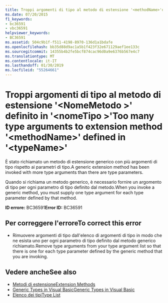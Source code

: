 ```yaml
---
title: Troppi argomenti di tipo al metodo di estensione '<methodName>'definito '<typeName>'
ms.date: 07/20/2015
f1_keywords:
- bc36591
- vbc36591
helpviewer_keywords:
- BC36591
ms.assetid: 504c9b1f-f511-4198-8970-136d1a1bdafe
ms.openlocfilehash: bb35d88d9ac1a5b1f423f32e671129aef1ee133c
ms.sourcegitcommit: 14355b4b2fe5bcf874cac96d0a9e6376b567e4c7
ms.translationtype: MT
ms.contentlocale: it-IT
ms.lasthandoff: 01/30/2019
ms.locfileid: "55264661"
---
```

# <a name="too-many-type-arguments-to-extension-method-methodname-defined-in-typename"></a><span data-ttu-id="6f0d2-102">Troppi argomenti di tipo al metodo di estensione '\<NomeMetodo >' definito in '\<nomeTipo >'</span><span class="sxs-lookup"><span data-stu-id="6f0d2-102">Too many type arguments to extension method '\<methodName>' defined in '\<typeName>'</span></span>
<span data-ttu-id="6f0d2-103">È stato richiamato un metodo di estensione generico con più argomenti di tipo rispetto ai parametri di tipo.</span><span class="sxs-lookup"><span data-stu-id="6f0d2-103">A generic extension method has been invoked with more type arguments than there are type parameters.</span></span>  
  
 <span data-ttu-id="6f0d2-104">Quando si richiama un metodo generico, è necessario fornire un argomento di tipo per ogni parametro di tipo definito dal metodo.</span><span class="sxs-lookup"><span data-stu-id="6f0d2-104">When you invoke a generic method, you must supply one type argument for each type parameter defined by that method.</span></span>  
  
 <span data-ttu-id="6f0d2-105">**ID errore:** BC36591</span><span class="sxs-lookup"><span data-stu-id="6f0d2-105">**Error ID:** BC36591</span></span>  
  
## <a name="to-correct-this-error"></a><span data-ttu-id="6f0d2-106">Per correggere l'errore</span><span class="sxs-lookup"><span data-stu-id="6f0d2-106">To correct this error</span></span>  
  
-   <span data-ttu-id="6f0d2-107">Rimuovere argomenti di tipo dall'elenco di argomenti di tipo in modo che ne esista uno per ogni parametro di tipo definito dal metodo generico richiamato.</span><span class="sxs-lookup"><span data-stu-id="6f0d2-107">Remove type arguments from your type argument list so that there is one for each type parameter defined by the generic method that you are invoking.</span></span>  
  
## <a name="see-also"></a><span data-ttu-id="6f0d2-108">Vedere anche</span><span class="sxs-lookup"><span data-stu-id="6f0d2-108">See also</span></span>
- [<span data-ttu-id="6f0d2-109">Metodi di estensione</span><span class="sxs-lookup"><span data-stu-id="6f0d2-109">Extension Methods</span></span>](../../visual-basic/programming-guide/language-features/procedures/extension-methods.md)
- [<span data-ttu-id="6f0d2-110">Generic Types in Visual Basic</span><span class="sxs-lookup"><span data-stu-id="6f0d2-110">Generic Types in Visual Basic</span></span>](../../visual-basic/programming-guide/language-features/data-types/generic-types.md)
- [<span data-ttu-id="6f0d2-111">Elenco dei tipi</span><span class="sxs-lookup"><span data-stu-id="6f0d2-111">Type List</span></span>](../../visual-basic/language-reference/statements/type-list.md)
